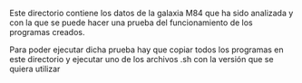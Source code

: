 Este directorio contiene los datos de la galaxia M84 que ha sido analizada y con la que se puede hacer una prueba del funcionamiento de los programas creados.

Para poder ejecutar dicha prueba hay que copiar todos los programas en este directorio y ejecutar uno de los archivos .sh con la versión que se quiera utilizar

